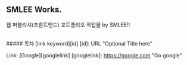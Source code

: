 ## SMLEE Works.
웹 퍼블리셔(프론트앤드) 포트폴리오 작업물 by SMLEE!!

<br>
##### 목차
[link keyword][id]
[id]: URL "Optional Title here"

Link: [Google][googlelink]
[googlelink]: https://google.com "Go google"
